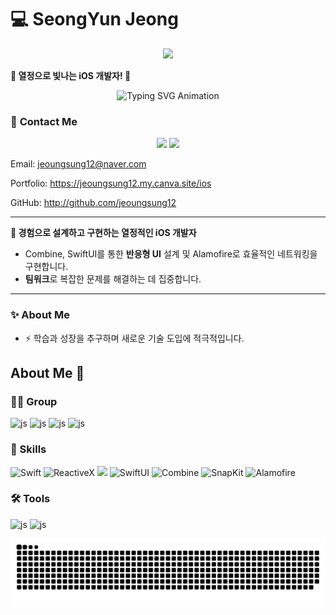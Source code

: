 # 💻 SeongYun Jeong
<p align="center">
  <img src="https://media.giphy.com/media/26BRuo6sLetdllPAQ/giphy.gif" width="200">
</p>

**🚀 열정으로 빛나는 iOS 개발자! 🚀**

<p align="center">
  <img src="https://readme-typing-svg.herokuapp.com?font=Fira+Code&size=24&pause=1000&color=F75151&background=FFFFFF00&center=true&vCenter=true&width=435&lines=SwiftUI+UIKit;Combine+Reactive;+;🔥+Explore+Everyday!" alt="Typing SVG Animation">
</p>


### 🌌 **Contact Me**
<p align="center">
  <a href="bakjjh129@gmail.com"><img src="https://img.shields.io/badge/Gmail-EA4335?style=for-the-badge&logo=gmail&logoColor=white"></a>
  <a href="https://www.instagram.com/tjddbsdl_"><img src="https://img.shields.io/badge/Instagram-E4405F?style=for-the-badge&logo=instagram&logoColor=white"></a>
</p>


Email: jeoungsung12@naver.com

Portfolio: https://jeoungsung12.my.canva.site/ios

GitHub: http://github.com/jeoungsung12

---


**📱 경험으로 설계하고 구현하는 열정적인 iOS 개발자**  
- Combine, SwiftUI를 통한 **반응형 UI** 설계 및 Alamofire로 효율적인 네트워킹을 구현합니다.  
- **팀워크**로 복잡한 문제를 해결하는 데 집중합니다.  

---
### ✨ About Me  
- ⚡ 학습과 성장을 추구하며 새로운 기술 도입에 적극적입니다.  


## About Me 🙂

### 🤜🤛 Group
![js](https://img.shields.io/badge/Slack-4A154B?style=for-the-badge&logo=slack&logoColor=white) ![js](https://img.shields.io/badge/Discord-7289DA?style=for-the-badge&logo=discord&logoColor=white) ![js](https://img.shields.io/badge/Notion-000000?style=for-the-badge&logo=notion&logoColor=white) ![js](https://img.shields.io/badge/Figma-F24E1E?style=for-the-badge&logo=figma&logoColor=white)

### 🚀 Skills


![Swift](https://img.shields.io/badge/Swift-FA7343?style=for-the-badge&logo=swift&logoColor=white)
![ReactiveX](https://img.shields.io/badge/ReactiveX-B7178C?style=for-the-badge&logo=ReactiveX&logoColor=white)
<img src="https://img.shields.io/badge/uikit-%232396F3.svg?&style=for-the-badge&logo=uikit&logoColor=white" />
![SwiftUI](https://img.shields.io/badge/SwiftUI-1D4ED8?style=for-the-badge&logo=swift&logoColor=white)
![Combine](https://img.shields.io/badge/Combine-FF2D55?style=for-the-badge&logo=swift&logoColor=white)
![SnapKit](https://img.shields.io/badge/SnapKit-2196F3?style=for-the-badge&logo=swift&logoColor=white)
![Alamofire](https://img.shields.io/badge/Alamofire-00C7B7?style=for-the-badge&logo=swift&logoColor=white)


### 🛠️ Tools

![js](https://img.shields.io/badge/Xcode-007ACC?style=for-the-badge&logo=Xcode&logoColor=white) ![js](https://img.shields.io/badge/GitHub-100000?style=for-the-badge&logo=github&logoColor=white) 

<img src="https://raw.githubusercontent.com/platane/snk/output/github-contribution-grid-snake.svg" alt="snake animation" />
</p>

